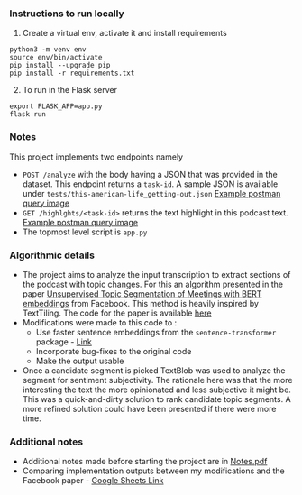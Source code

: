 ### Instructions to run locally
1. Create a virtual env, activate it and install requirements
```
python3 -m venv env
source env/bin/activate
pip install --upgrade pip
pip install -r requirements.txt
```
2. To run in the Flask server
```
export FLASK_APP=app.py
flask run
```

### Notes
This project implements two endpoints namely
- `POST /analyze` with the body having a JSON that was 
   provided in the dataset. This endpoint returns a `task-id`.
   A sample JSON is available under `tests/this-american-life_getting-out.json`
   [Example postman query image](post_analyze.png)
- `GET /highlghts/<task-id>` returns the text highlight in this 
   podcast text. [Example postman query image](get_highlights.png)
- The topmost level script is `app.py`

### Algorithmic details
- The project aims to analyze the input transcription to extract
  sections of the podcast with topic changes. For this an algorithm
  presented in the paper [Unsupervised Topic Segmentation of Meetings with BERT embeddings](https://arxiv.org/abs/2106.12978) 
  from Facebook. This method is heavily inspired by TextTiling. The code for the paper is available [here](https://github.com/gdamaskinos/unsupervised_topic_segmentation)
- Modifications were made to this code to :
  - Use faster sentence embeddings from 
    the `sentence-transformer` package - [Link](https://github.com/UKPLab/sentence-transformers)
  - Incorporate bug-fixes to the original code 
  - Make the output usable
- Once a candidate segment is picked TextBlob was used to analyze
  the segment for sentiment subjectivity. The rationale here was that
  the more interesting the text the more opinionated and less subjective it might be.
  This was a quick-and-dirty solution to rank candidate topic segments.
  A more refined solution could have been presented if there were more time.

### Additional notes
- Additional notes made before starting the project are in [Notes.pdf](Notes.pdf)
- Comparing implementation outputs between my modifications and the Facebook paper -
  [Google Sheets Link](https://docs.google.com/spreadsheets/d/1NRnZKf4kS7ikICKWRuG4c2gtKvVkG59e-Vwb6JE28rs/edit?usp=sharing)